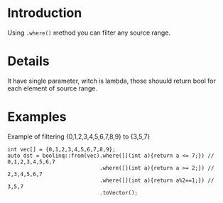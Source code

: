 # Introduction #

Using `.where()` method you can filter any source range.

# Details #

It have single parameter, witch is lambda, those shouuld return bool for each element of source range.

# Examples #

Example of filtering {0,1,2,3,4,5,6,7,8,9} to {3,5,7}

```
int vec[] = {0,1,2,3,4,5,6,7,8,9};
auto dst = boolinq::from(vec).where([](int a){return a <= 7;}) // 0,1,2,3,4,5,6,7
                             .where([](int a){return a >= 2;}) // 2,3,4,5,6,7
                             .where([](int a){return a%2==1;}) // 3,5,7
                             .toVector();
```
